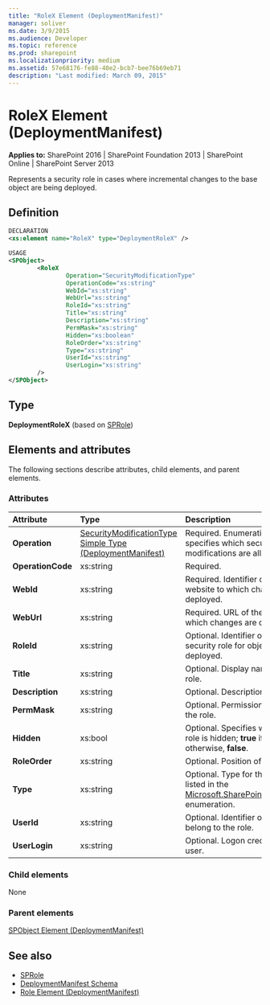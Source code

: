 ```yaml
---
title: "RoleX Element (DeploymentManifest)"
manager: soliver
ms.date: 3/9/2015
ms.audience: Developer
ms.topic: reference
ms.prod: sharepoint
ms.localizationpriority: medium
ms.assetid: 57e68176-fe88-40e2-bcb7-bee76b69eb71
description: "Last modified: March 09, 2015"
---
```


# RoleX Element (DeploymentManifest)

**Applies to:** SharePoint 2016 | SharePoint Foundation 2013 | SharePoint Online | SharePoint Server 2013 
  
Represents a security role in cases where incremental changes to the base object are being deployed.

## Definition

```XML
DECLARATION
<xs:element name="RoleX" type="DeploymentRoleX" />

USAGE
<SPObject>
        <RoleX
                Operation="SecurityModificationType"
                OperationCode="xs:string"
                WebId="xs:string"
                WebUrl="xs:string"
                RoleId="xs:string"
                Title="xs:string"
                Description="xs:string"
                PermMask="xs:string"
                Hidden="xs:boolean"
                RoleOrder="xs:string"
                Type="xs:string"
                UserId="xs:string"
                UserLogin="xs:string"
        />
</SPObject>

```

## Type

**DeploymentRoleX** (based on [SPRole](https://msdn.microsoft.com/library/Microsoft.SharePoint.SPRole.aspx)) 
  
## Elements and attributes

The following sections describe attributes, child elements, and parent elements.

### Attributes

|**Attribute**|**Type**|**Description**|
|:-----|:-----|:-----|
|**Operation** <br/> |[SecurityModificationType Simple Type (DeploymentManifest)](securitymodificationtype-simple-type-deploymentmanifest.md) <br/> |Required. Enumeration type that specifies which security role modifications are allowed.  <br/> |
|**OperationCode** <br/> |xs:string  <br/> |Required.  <br/> |
|**WebId** <br/> |xs:string  <br/> |Required. Identifier of the website to which changes are deployed.  <br/> |
|**WebUrl** <br/> |xs:string  <br/> |Required. URL of the website to which changes are deployed.  <br/> |
|**RoleId** <br/> |xs:string  <br/> |Optional. Identifier of the security role for objects that are deployed.  <br/> |
|**Title** <br/> |xs:string  <br/> |Optional. Display name of the role.  <br/> |
|**Description** <br/> |xs:string  <br/> |Optional. Description of the role.  <br/> |
|**PermMask** <br/> |xs:string  <br/> |Optional. Permission mask for the role.  <br/> |
|**Hidden** <br/> |xs:bool  <br/> |Optional. Specifies whether the role is hidden; **true** if hidden, otherwise, **false**.  <br/> |
|**RoleOrder** <br/> |xs:string  <br/> |Optional. Position of the role in  <br/> |
|**Type** <br/> |xs:string  <br/> |Optional. Type for the role as listed in the [Microsoft.SharePoint.SPRoleType](https://msdn.microsoft.com/library/Microsoft.SharePoint.SPRoleType.aspx) enumeration.  <br/> |
|**UserId** <br/> |xs:string  <br/> |Optional. Identifier of users that belong to the role.  <br/> |
|**UserLogin** <br/> |xs:string  <br/> |Optional. Logon credential for user.  <br/> |
   
### Child elements

None
   
### Parent elements

[SPObject Element (DeploymentManifest)](spobject-element-deploymentmanifest.md)
   
## See also

- [SPRole](https://msdn.microsoft.com/library/Microsoft.SharePoint.SPRole.aspx)
- [DeploymentManifest Schema](deploymentmanifest-schema.md)
- [Role Element (DeploymentManifest)](role-element-deploymentmanifest.md)

